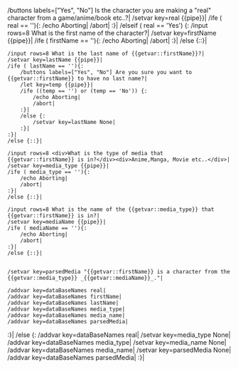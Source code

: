 /buttons labels=["Yes", "No"] Is the character you are making a "real" character from a game/anime/book etc..?|
/setvar key=real {{pipe}}|
/ife ( real == ''){:
	/echo Aborting|
	/abort|
:}|
/elseif ( real == 'Yes') {:
	/input rows=8 What is the first name of the character?|
	/setvar key=firstName {{pipe}}|
	/ife ( firstName == ''){:
		/echo Aborting|
		/abort|
	:}|
	/else {::}|

	/input rows=8 What is the last name of {{getvar::firstName}}?|
	/setvar key=lastName {{pipe}}|
	/ife ( lastName == ''){:
		/buttons labels=["Yes", "No"] Are you sure you want to {{getvar::firstName}} to have no last name?|
		/let key=temp {{pipe}}|
		/ife ((temp == '') or (temp == 'No')) {:
			/echo Aborting|
			/abort|
		:}|
		/else {:
			/setvar key=lastName None|
		:}|
	:}|
	/else {::}|

	/input rows=8 <div>What is the type of media that {{getvar::firstName}} is in?</div><div>Anime,Manga, Movie etc..</div>|
	/setvar key=media_type {{pipe}}|
	/ife ( media_type == ''){:
		/echo Aborting|
		/abort|
	:}|
	/else {::}|

	/input rows=8 What is the name of the {{getvar::media_type}} that {{getvar::firstName}} is in?|
	/setvar key=mediaName {{pipe}}|
	/ife ( mediaName == ''){:
		/echo Aborting|
		/abort|
	:}|
	/else {::}|
	
	
	/setvar key=parsedMedia "{{getvar::firstName}} is a character from the {{getvar::media_type}} _{{getvar::mediaName}}_."|
	
	/addvar key=dataBaseNames real|
	/addvar key=dataBaseNames firstName|
	/addvar key=dataBaseNames lastName|
	/addvar key=dataBaseNames media_type|
	/addvar key=dataBaseNames media_name|
	/addvar key=dataBaseNames parsedMedia|
:}|
/else {:
	/addvar key=dataBaseNames real|
	/setvar key=media_type None|
	/addvar key=dataBaseNames media_type|
	/setvar key=media_name None|
	/addvar key=dataBaseNames media_name|
	/setvar key=parsedMedia None|
	/addvar key=dataBaseNames parsedMedia|
:}|

